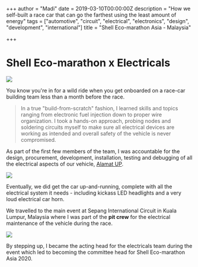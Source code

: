 +++
author = "Madi"
date = 2019-03-10T00:00:00Z
description = "How we self-built a race car that can go the farthest using the least amount of energy"
tags = ["automotive", "circuit", "electrical", "electronics", "design", "development", "international"]
title = "Shell Eco-marathon Asia - Malaysia"

+++
# **Shell Eco-marathon x Electricals**

![](/uploads/sema2.jpg)

You know you're in for a wild ride when you get onboarded on a race-car building team less than a month before the race.

> In a true "build-from-scratch" fashion, I learned skills and topics ranging from electronic fuel injection down to proper wire organization. I took a hands-on approach, probing nodes and soldering circuits myself to make sure all electrical devices are working as intended and overall safety of the vehicle is never compromised.

As part of the first few members of the team, I was accountable for the design, procurement, development, installation, testing and debugging of all the electrical aspects of our vehicle, [Alamat UP](https://www.bworldonline.com/shell-eco-marathon-asia-shows-way-to-energy-future/ "Alamat UP").

![](/uploads/sema3.jpg)

Eventually, we did get the car up-and-running, complete with all the electrical system it needs - including kickass LED headlights and a very loud electrical car horn.

We travelled to the main event at Sepang International Circuit in Kuala Lumpur, Malaysia where I was part of the **pit crew** for the electrical maintenance of the vehicle during the race.

![](/uploads/sema4.jpg) 

By stepping up, I became the acting head for the electricals team during the event which led to becoming the committee head for Shell Eco-marathon Asia 2020.